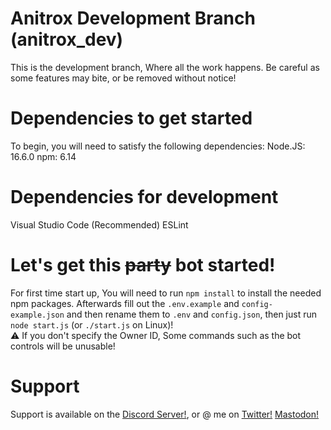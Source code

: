 
# Anitrox Development Branch (anitrox_dev)
This is the development branch, Where all the work happens. Be careful as some features may bite, or be removed without notice!
# Dependencies to get started
To begin, you will need to satisfy the following dependencies:
Node.JS: 16.6.0
npm: 6.14
# Dependencies for development
Visual Studio Code (Recommended)
ESLint
# Let's get this ~~party~~ bot started!
For first time start up, You will need to run ``npm install`` to install the needed npm packages.
Afterwards fill out the ``.env.example`` and ``config-example.json`` and then rename them to ``.env`` and ``config.json``, then just run ``node start.js`` (or ``./start.js`` on Linux)!
<br>
⚠️ If you don't specify the Owner ID, Some commands such as the bot controls will be unusable! 
# Support
Support is available on the [Discord Server!](discord.gg/5nQtMNpf43), or @ me on   [Twitter!](twitter.com/IDeleteSystem64) [Mastodon!](glaceon.social/@IDeletedSystem64)
